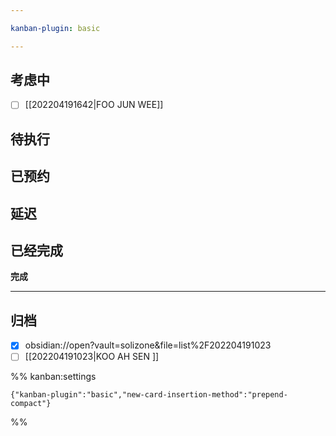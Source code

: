```yaml
---

kanban-plugin: basic

---
```


## 考虑中

- [ ] [[202204191642|FOO JUN WEE]]


## 待执行



## 已预约



## 延迟



## 已经完成

**完成**


***

## 归档

- [x] obsidian://open?vault=solizone&file=list%2F202204191023
- [ ] [[202204191023|KOO AH SEN ]]

%% kanban:settings
```
{"kanban-plugin":"basic","new-card-insertion-method":"prepend-compact"}
```
%%